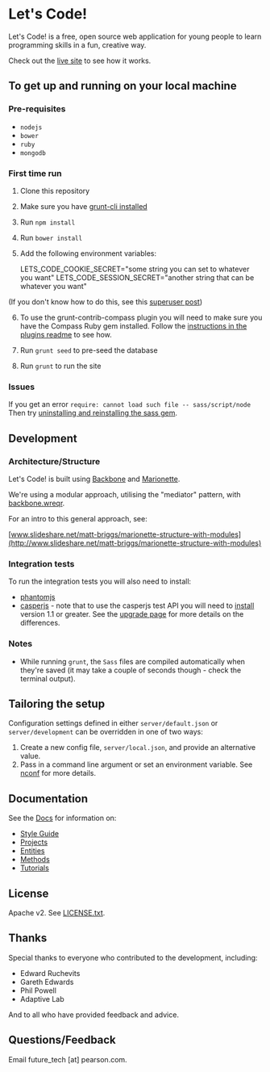 Let's Code!
===========

Let's Code! is a free, open source web application for young people to learn programming skills in a fun, creative way.

Check out the [live site](http://letsc.de) to see how it works.


## To get up and running on your local machine


### Pre-requisites

* `nodejs`
* `bower`
* `ruby`
* `mongodb`

### First time run

1. Clone this repository

2. Make sure you have [grunt-cli installed](http://gruntjs.com/getting-started)

3. Run `npm install`

4. Run `bower install`

5. Add the following environment variables:

    LETS\_CODE\_COOKIE\_SECRET="some string you can set to whatever you want"
    LETS\_CODE\_SESSION\_SECRET="another string that can be whatever you want"

(If you don't know how to do this, see this [superuser post](http://superuser.com/questions/284342/what-are-path-and-other-environment-variables-and-how-can-i-set-or-use-them))

6. To use the grunt-contrib-compass plugin you will need to make sure you have the
Compass Ruby gem installed. Follow the [instructions in the plugins readme](https://github.com/gruntjs/grunt-contrib-compass)
to see how.

7. Run `grunt seed` to pre-seed the database

8. Run `grunt` to run the site

### Issues

If you get an error `require: cannot load such file -- sass/script/node`
Then try [uninstalling and reinstalling the sass gem](http://stackoverflow.com/questions/16877028/why-does-compass-watch-say-it-cannot-load-sass-script-node-loaderror).


## Development

### Architecture/Structure

Let's Code! is built using [Backbone](http://backbonejs.org/) and [Marionette](http://marionettejs.com/).

We're using a modular approach, utilising the "mediator" pattern, with
[backbone.wreqr](https://github.com/marionettejs/backbone.wreqr).

For an intro to this general approach, see:

[www.slideshare.net/matt-briggs/marionette-structure-with-modules](http://www.slideshare.net/matt-briggs/marionette-structure-with-modules)


### Integration tests

To run the integration tests you will also need to install:

* [phantomjs](http://phantomjs.org/)
* [casperjs](http://casperjs.org/) - note that to use the casperjs test API you
will need to [install](http://docs.casperjs.org/en/latest/installation.html)
version 1.1 or greater. See the [upgrade page](http://docs.casperjs.org/en/latest/upgrading/1.1.html)
for more details on the differences.


### Notes

* While running `grunt`, the `Sass` files are compiled automatically when they're saved (it may take a couple of
seconds though - check the terminal output).


## Tailoring the setup

Configuration settings defined in either `server/default.json` or
`server/development` can be overridden in one of two ways:

1. Create a new config file, `server/local.json`, and provide an
alternative value.
2. Pass in a command line argument or set an environment variable. See [nconf](https://github.com/flatiron/nconf)
for more details.


## Documentation

See the [Docs](docs/index.md) for information on:

- [Style Guide](docs/01_style_guide.md)
- [Projects](docs/02_projects.md)
- [Entities](docs/03_entities.md)
- [Methods](docs/04_methods.md)
- [Tutorials](docs/05_methods.md)


## License

Apache v2. See [LICENSE.txt](LICENSE.txt).


## Thanks

Special thanks to everyone who contributed to the development, including:

 - Edward Ruchevits
 - Gareth Edwards
 - Phil Powell
 - Adaptive Lab

And to all who have provided feedback and advice.


## Questions/Feedback

Email future_tech [at] pearson.com.

